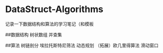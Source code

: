 # DataStruct-Algorithms
记录一下数据结构和算法的学习笔记（和模板

##数据结构
  树状数组
  并查集
  
##算法
  树链剖分
  埃拉托斯特尼筛法
  动态规划
  （拓展）欧几里得算法
  滑动窗口
